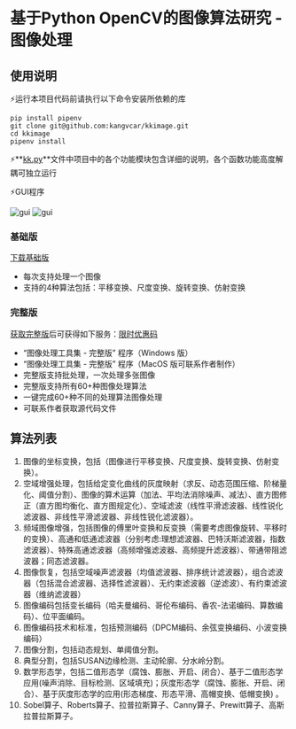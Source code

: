 # 基于Python OpenCV的图像算法研究 - 图像处理

## 使用说明

⚡运行本项目代码前请执行以下命令安装所依赖的库

```shell
pip install pipenv
git clone git@github.com:kangvcar/kkimage.git
cd kkimage
pipenv install
```

⚡**[kk.py](https://github.com/kangvcar/kkimage/blob/master/kk.py)**文件中项目中的各个功能模块包含详细的说明，各个函数功能高度解耦可独立运行

⚡GUI程序

![gui](https://github.com/kangvcar/kkimage/blob/master/pics/pic1.jpg?raw=true)
![gui](https://github.com/kangvcar/kkimage/blob/master/pics/pic3.jpg?raw=true)

### 基础版

[下载基础版](https://github.com/kangvcar/kkimage/releases/download/v1.2.0/kkapp-base.exe)

- 每次支持处理一个图像
- 支持的4种算法包括：平移变换、尺度变换、旋转变换、仿射变换



### 完整版

[获取完整版](https://mianbaoduo.com/o/bread/YZqcm51r)后可获得如下服务：[限时优惠码](https://mbd.pub/a24yFsO)

- “图像处理工具集 - 完整版” 程序（Windows 版）
- “图像处理工具集 - 完整版” 程序（MacOS 版可联系作者制作）
- 完整版支持批处理，一次处理多张图像
- 完整版支持所有60+种图像处理算法
- 一键完成60+种不同的处理算法图像处理
- 可联系作者获取源代码文件


## 算法列表

1. 图像的坐标变换，包括（图像进行平移变换、尺度变换、旋转变换、仿射变换）。
2. 空域增强处理，包括给定变化曲线的灰度映射（求反、动态范围压缩、阶梯量化、阈值分割）、图像的算术运算（加法、平均法消除噪声、减法）、直方图修正（直方图均衡化、直方图规定化）、空域滤波（线性平滑滤波器、线性锐化滤波器、非线性平滑滤波器、非线性锐化滤波器）。
3. 频域图像增强，包括图像的傅里叶变换和反变换（需要考虑图像旋转、平移时的变换）、高通和低通滤波器（分别考虑:理想滤波器、巴特沃斯滤波器，指数滤波器）、特殊高通滤波器（高频增强滤波器、高频提升滤波器）、带通带阻滤波器；同态滤波器。
4. 图像恢复，包括空域噪声滤波器（均值滤波器、排序统计滤波器），组合滤波器（包括混合滤波器、选择性滤波器）、无约束滤波器（逆滤波）、有约束滤波器（维纳滤波器）
5. 图像编码包括变长编码（哈夫曼编码、哥伦布编码、香农-法诺编码、算数编码）、位平面编码。
6. 图像编码技术和标准，包括预测编码（DPCM编码、余弦变换编码、小波变换编码）
7. 图像分割，包括动态规划、单阈值分割。
8. 典型分割，包括SUSAN边缘检测、主动轮廓、分水岭分割。
9. 数学形态学，包括二值形态学（腐蚀、膨胀、开启、闭合）、基于二值形态学应用(噪声消除、目标检测、区域填充)；灰度形态学（腐蚀、膨胀、开启、闭合）、基于灰度形态学的应用(形态梯度、形态平滑、高帽变换、低帽变换) 。
10. Sobel算子、Roberts算子、拉普拉斯算子、Canny算子、Prewitt算子、高斯拉普拉斯算子。
